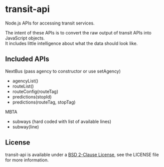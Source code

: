 transit-api
===========

Node.js APIs for accessing transit services.

The intent of these APIs is to convert the raw output of transit APIs into JavaScript objects.  
It includes little intelligence about what the data should look like.

## Included APIs

NextBus (pass agency to constructor or use setAgency)
- agencyList()
- routeList()
- routeConfig(routeTag)
- predictions(stopId)
- predictions(routeTag, stopTag)

MBTA
- subways (hard coded with list of available lines)
- subway(line)


## License

transit-api is available under a [BSD 2-Clause License][bsd-2], see the LICENSE file for more information.

[bsd-2]:        http://www.opensource.org/licenses/BSD-2-Clause